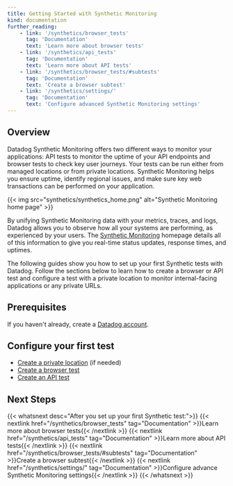 ```yaml
---
title: Getting Started with Synthetic Monitoring
kind: documentation
further_reading:
    - link: '/synthetics/browser_tests'
      tag: 'Documentation'
      text: 'Learn more about browser tests'
    - link: '/synthetics/api_tests'
      tag: 'Documentation'
      text: 'Learn more about API tests'
    - link: '/synthetics/browser_tests/#subtests'
      tag: 'Documentation'
      text: 'Create a browser subtest'
    - link: '/synthetics/settings/'
      tag: 'Documentation'
      text: 'Configure advanced Synthetic Monitoring settings'
---
```


## Overview

Datadog Synthetic Monitoring offers two different ways to monitor your applications: API tests to monitor the uptime of your API endpoints and browser tests to check key user journeys. Your tests can be run either from managed locations or from private locations. Synthetic Monitoring helps you ensure uptime, identify regional issues, and make sure key web transactions can be performed on your application.

{{< img src="synthetics/synthetics_home.png" alt="Synthetic Monitoring home page" >}}

By unifying Synthetic Monitoring data with your metrics, traces, and logs, Datadog allows you to observe how all your systems are performing, as experienced by your users. The [Synthetic Monitoring][1] homepage details all of this information to give you real-time status updates, response times, and uptimes.

The following guides show you how to set up your first Synthetic tests with Datadog. Follow the sections below to learn how to create a browser or API test and configure a test with a private location to monitor internal-facing applications or any private URLs.

## Prerequisites

If you haven't already, create a [Datadog account][2].

## Configure your first test

- [Create a private location][3] (if needed)
- [Create a browser test][4]
- [Create an API test][5]

## Next Steps

{{< whatsnext desc="After you set up your first Synthetic test:">}}
{{< nextlink href="/synthetics/browser_tests" tag="Documentation" >}}Learn more about browser tests{{< /nextlink >}}
{{< nextlink href="/synthetics/api_tests" tag="Documentation" >}}Learn more about API tests{{< /nextlink >}}
{{< nextlink href="/synthetics/browser_tests/#subtests" tag="Documentation" >}}Create a browser subtest{{< /nextlink >}}
{{< nextlink href="/synthetics/settings/" tag="Documentation" >}}Configure advance Synthetic Monitoring settings{{< /nextlink >}}
{{< /whatsnext >}}

[1]: https://app.datadoghq.com/synthetics/list
[2]: https://www.datadoghq.com/
[3]: /getting_started/synthetics/private_location/
[4]: /getting_started/synthetics/browser_test/
[5]: /getting_started/synthetics/api_test/
